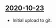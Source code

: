 ## [2020-10-23](https://github.com/faktaoklimatu/graphics/blob/b253427fcc97a23462362b3a7615fba73ef8dc32/Data%20visualization/Energetics/World/Electricity%20production%20in%20world%20regions/cs-elektrina-svet.ai)

- Initial upload to git.

